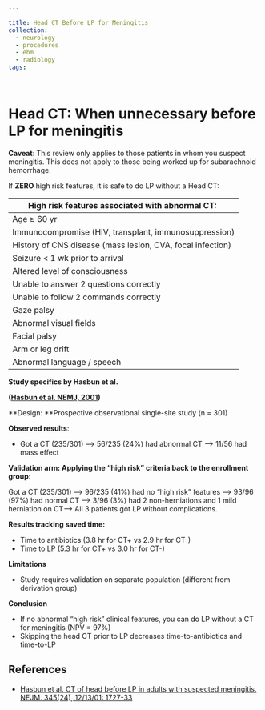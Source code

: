 ```yaml
---

title: Head CT Before LP for Meningitis
collection:
  - neurology
  - procedures
  - ebm
  - radiology
tags:

---
```




# Head CT: When unnecessary before LP for meningitis

**Caveat**: This review only applies to those patients in whom you suspect meningitis. This does not apply to those being worked up for subarachnoid hemorrhage.

If **ZERO** high risk features, it is safe to do LP without a Head CT:

| **High risk features associated with abnormal CT:**        |
|------------------------------------------------------------|
| Age ≥ 60 yr                                                |
| Immunocompromise (HIV, transplant, immunosuppression)      |
| History of CNS disease (mass lesion, CVA, focal infection) |
| Seizure &lt; 1 wk prior to arrival                         |
| Altered level of consciousness                             |
| Unable to answer 2 questions correctly                     |
| Unable to follow 2 commands correctly                      |
| Gaze palsy                                                 |
| Abnormal visual fields                                     |
| Facial palsy                                               |
| Arm or leg drift                                           |
| Abnormal language / speech                                 |

**Study specifics by Hasbun et al.**

**([Hasbun et al. NEMJ, 2001](https://www.ncbi.nlm.nih.gov/pubmed/?term=11742046))**

**Design: **Prospective observational single-site study (n = 301)

**Observed results**: 

-   Got a CT (235/301) --&gt; 56/235 (24%) had abnormal CT --&gt; 11/56 had mass effect

**Validation arm: Applying the “high risk” criteria back to the enrollment group:**

Got a CT (235/301) --&gt; 96/235 (41%) had no “high risk” features --&gt; 93/96 (97%) had normal CT --&gt; 3/96 (3%) had 2 non-herniations and 1 mild herniation on CT--&gt; All 3 patients got LP without complications.

**Results tracking saved time:**

-   Time to antibiotics (3.8 hr for CT+ vs 2.9 hr for CT-) 
-   Time to LP (5.3 hr for CT+ vs 3.0 hr for CT-)

**Limitations**

-   Study requires validation on separate population (different from derivation group) 

**Conclusion**

-   If no abnormal “high risk” clinical features, you can do LP without a CT for meningitis (NPV = 97%) 
-   Skipping the head CT prior to LP decreases time-to-antibiotics and time-to-LP 

## References

-   [Hasbun et al. CT of head before LP in adults with suspected meningitis. NEJM. 345(24), 12/13/01: 1727-33](https://www.ncbi.nlm.nih.gov/pubmed/?term=11742046)
